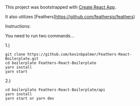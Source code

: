 This project was bootstrapped with [Create React App](https://github.com/facebookincubator/create-react-app).

It also utilizes [Feathers]https://github.com/feathersjs/feathers)

Instructions:

You need to run two commands...

1.)
```
git clone https://github.com/kevinbpalmer/Feathers-React-Boilerplate.git
cd boilerplate Feathers-React-Boilerplate
yarn install
yarn start
```
2.)
```
cd boilerplate Feathers-React-Boilerplate/api
yarn install
yarn start or yarn dev
```

